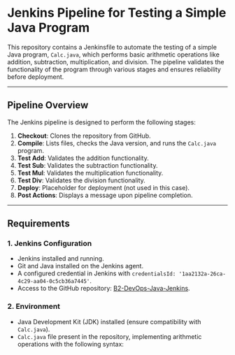 # Jenkins Pipeline for Testing a Simple Java Program

This repository contains a Jenkinsfile to automate the testing of a simple Java program, `Calc.java`, which performs basic arithmetic operations like addition, subtraction, multiplication, and division. The pipeline validates the functionality of the program through various stages and ensures reliability before deployment.

---

## **Pipeline Overview**

The Jenkins pipeline is designed to perform the following stages:

1. **Checkout**: Clones the repository from GitHub.
2. **Compile**: Lists files, checks the Java version, and runs the `Calc.java` program.
3. **Test Add**: Validates the addition functionality.
4. **Test Sub**: Validates the subtraction functionality.
5. **Test Mul**: Validates the multiplication functionality.
6. **Test Div**: Validates the division functionality.
7. **Deploy**: Placeholder for deployment (not used in this case).
8. **Post Actions**: Displays a message upon pipeline completion.

---

## **Requirements**

### **1. Jenkins Configuration**
- Jenkins installed and running.
- Git and Java installed on the Jenkins agent.
- A configured credential in Jenkins with `credentialsId: '1aa2132a-26ca-4c29-aa04-0c5cb36a7445'`.
- Access to the GitHub repository: [B2-DevOps-Java-Jenkins](https://github.com/gitsaravanesh/B2-DevOps-Java-Jenkins).

### **2. Environment**
- Java Development Kit (JDK) installed (ensure compatibility with `Calc.java`).
- `Calc.java` file present in the repository, implementing arithmetic operations with the following syntax:

